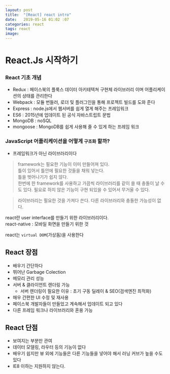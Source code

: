 ```yaml
---
layout: post
title:  "[React] react intro"
date:   2019-05-16 01:02 :07
categories: react
tags: react
image: 
---
```


# React.Js 시작하기

### React 기초 개념
- Redux : 페이스북의 플룩스 데이터 아키테텍쳐 구현체 라이브러리 이며 어플리케이션의 상태를 관리한다
- Webpack : 모듈 번들러, 로더 및 플러그인을 통해 프로젝트 빌드를 도와 준다
- Express : node.js에서 웹서버를 쉽게 열게 해주는 프레임워크
- ES6 : 2015년에 업데이트 된 공식 자바스트립트 문법
- MongoDB : noSQL
- mongoose : MongoDB를 쉽게 사용해 줄 수 있게 하는 프레임 워크 

### JavaScript 어플리케이션을 어떻게 `구조화` 할까?
- 프레임워크가 아닌 라이브러리이다
> framework는 필요한 기능이 이미 만들어져 있다.  
> 틀이 있어서 틀안에 필요한 것들을 채워 넣는다.  
> 틀을 벗어나기가 쉽지 않다.  
> 한번에 한 framework를 사용하고 가끔씩 라이브러리를 같이 쓸 때 충돌이 날 수도 있다.
> 필요로 하지 않은 기능이 구현 되있을 수 있어서 무거울 수 있다.

> 라이브러리는 필요한 것을 가져다 쓴다.
> 다른 라이브러리와 충돌한 가능성이 없다.  

react란 user interface를 만들기 위한 라이브러리이다.  
react-native : 모바일 화면을 만들기 위한 것

react는 `virtual DOM`(가상돔)을 사용한다

## React 장점
- 배우기 간단하다
- 뛰어난 Garbage Colection
- 메모리 관리 성능
- 서버 & 클라이언트 렌더링 가능
    - 서버 렌더링이 필요한 이유 : 초기 구동 딜레이 & SEO(검색엔진 최적화)
- 매우 간편한 UI 수정 및 재사용
- 페이스북 개발자들이 만들었고 계속해서 업데이트 되고 있다
- 다른 프레임 워크나 라이브러리와 혼용 가능

## React 단점
- 보여지는 부분만 관여
- 데이터 모델링, 라우터 등의 기능이 없다
- 배우기 쉽지만 뷰 외에 기능들은 다른 기능들을 넣어야 해서 러닝 커브가 높을 수도 있다
- IE8 이하는 지원하지 않는다.











